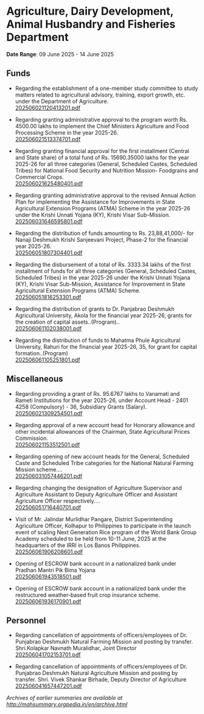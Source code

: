 # Agriculture, Dairy Development, Animal Husbandry and Fisheries Department

**Date Range**: 09 June 2025 - 14 June 2025


## Funds
- Regarding the establishment of a one-member study committee to study matters related to agricultural advisory, training, export growth, etc. under the Department of Agriculture.\
  [202506021120413201.pdf](https://gr.maharashtra.gov.in/Site/Upload/Government%20Resolutions/English/202506021120413201.pdf)

- Regarding granting administrative approval to the program worth Rs. 4500.00 lakhs to implement the Chief Ministers Agriculture and Food Processing Scheme in the year 2025-26.\
  [202506021513374701.pdf](https://gr.maharashtra.gov.in/Site/Upload/Government%20Resolutions/English/202506021513374701.pdf)

- Regarding granting financial approval for the first installment (Central and State share) of a total fund of Rs. 15690.35000 lakhs for the year 2025-26 for all three categories (General, Scheduled Castes, Scheduled Tribes) for National Food Security and Nutrition Mission- Foodgrains and Commercial Crops.\
  [202506021625480401.pdf](https://gr.maharashtra.gov.in/Site/Upload/Government%20Resolutions/English/202506021625480401.pdf)

- Regarding granting administrative approval to the revised Annual Action Plan for implementing the Assistance for Improvements in State Agricultural Extension Programs (ATMA) Scheme in the year 2025-26 under the Krishi Unnati Yojana (KY), Krishi Visar Sub-Mission.\
  [202506031646595801.pdf](https://gr.maharashtra.gov.in/Site/Upload/Government%20Resolutions/English/202506031646595801.pdf)

- Regarding the distribution of funds amounting to Rs. 23,88,41,000/- for Nanaji Deshmukh Krishi Sanjeevani Project, Phase-2 for the financial year 2025-26.\
  [202506051807304401.pdf](https://gr.maharashtra.gov.in/Site/Upload/Government%20Resolutions/English/202506051807304401.pdf)

- Regarding the disbursement of a total of Rs. 3333.34 lakhs of the first installment of funds for all three categories (General, Scheduled Castes, Scheduled Tribes) in the year 2025-26 under the Krishi Unnati Yojana (KY), Krishi Visar Sub-Mission, Assistance for Improvement in State Agricultural Extension Programs (ATMA) Scheme.\
  [202506051816253301.pdf](https://gr.maharashtra.gov.in/Site/Upload/Government%20Resolutions/English/202506051816253301.pdf)

- Regarding the distribution of grants to Dr. Panjabrao Deshmukh Agricultural University, Akola for the financial year 2025-26, grants for the creation of capital assets..(Program)..\
  [202506061102038001.pdf](https://gr.maharashtra.gov.in/Site/Upload/Government%20Resolutions/English/202506061102038001.pdf)

- Regarding the distribution of funds to Mahatma Phule Agricultural University, Rahuri for the financial year 2025-26, 35, for grant for capital formation..(Program)\
  [202506061105251801.pdf](https://gr.maharashtra.gov.in/Site/Upload/Government%20Resolutions/English/202506061105251801.pdf)

## Miscellaneous
- Regarding providing a grant of Rs. 95.6767 lakhs to Vanamati and Rameti Institutions for the year 2025-26, under Account Head - 2401 4258 (Compulsory) - 36, Subsidiary Grants (Salary).\
  [202506021309254501.pdf](https://gr.maharashtra.gov.in/Site/Upload/Government%20Resolutions/English/202506021309254501.pdf)

- Regarding approval of a new account head for Honorary allowance and other incidental allowances of the Chairman, State Agricultural Prices Commission.\
  [202506021153512501.pdf](https://gr.maharashtra.gov.in/Site/Upload/Government%20Resolutions/English/202506021153512501.pdf)

- Regarding opening of new account heads for the General, Scheduled Caste and Scheduled Tribe categories for the National Natural Farming Mission scheme....\
  [202506031057446201.pdf](https://gr.maharashtra.gov.in/Site/Upload/Government%20Resolutions/English/202506031057446201.pdf)

- Regarding changing the designation of Agriculture Supervisor and Agriculture Assistant to Deputy Agriculture Officer and Assistant Agriculture Officer respectively....\
  [202506051716440701.pdf](https://gr.maharashtra.gov.in/Site/Upload/Government%20Resolutions/English/202506051716440701.pdf)

- Visit of Mr. Jalindar Murlidhar Pangare, District Superintending Agriculture Officer, Kolhapur to Philippines to participate in the launch event of scaling Next Generation Rice program of the World Bank Group Academy scheduled to be held from 10-11 June, 2025 at the headquarters of the IRRI in Los Banos Philippines.\
  [202506061906208601.pdf](https://gr.maharashtra.gov.in/Site/Upload/Government%20Resolutions/English/202506061906208601.pdf)

- Opening of ESCROW bank account in a nationalized bank under Pradhan Mantri Pik Bima Yojana\
  [202506061943518501.pdf](https://gr.maharashtra.gov.in/Site/Upload/Government%20Resolutions/English/202506061943518501.pdf)

- Opening of ESCROW bank account in a nationalized bank under the restructured weather-based fruit crop insurance scheme.\
  [202506061936170901.pdf](https://gr.maharashtra.gov.in/Site/Upload/Government%20Resolutions/English/202506061936170901.pdf)

## Personnel
- Regarding cancellation of appointments of officers/employees of Dr. Punjabrao Deshmukh Natural Farming Mission and posting by transfer. Shri.Kolapkar Navnath Muralidhar, Joint Director\
  [202506041702153701.pdf](https://gr.maharashtra.gov.in/Site/Upload/Government%20Resolutions/English/202506041702153701.pdf)

- Regarding cancellation of appointments of officers/employees of Dr. Punjabrao Deshmukh Natural Agriculture Mission and posting by transfer. Shri. Vivek Shankar Birhade, Deputy Director of Agriculture\
  [202506041657447201.pdf](https://gr.maharashtra.gov.in/Site/Upload/Government%20Resolutions/English/202506041657447201.pdf)


*Archives of earlier summaries are available at http://mahsummary.orgpedia.in/en/archive.html*